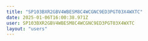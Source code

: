 ```yaml
---
title: "SP103BXR2GBV4WBESM8C4WCGNC9ED3PGT03X4WXTC"
date: 2025-01-06T16:00:38.971Z
user: SP103BXR2GBV4WBESM8C4WCGNC9ED3PGT03X4WXTC
layout: "users"
---
```

    